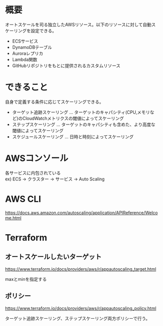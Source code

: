 # 概要
オートスケールを司る独立したAWSリソース。以下のリソースに対して自動スケーリングを設定できる。
- ECSサービス
- DynamoDBテーブル
- Auroraレプリカ
- Lambda関数
- GitHubリポジトリをもとに提供されるカスタムリソース

# できること
自身で定義する条件に応じてスケーリングできる。

- ターゲット追跡スケーリング ... ターゲットのキャパシティ(CPU,メモリなど)のCloudWatchメトリクスの閾値によってスケーリング
- ステップスケーリング ... ターゲットのキャパシティも含めた、より高度な閾値によってスケーリング
- スケジュールスケーリング ... 日時と時刻によってスケーリング
  
# AWSコンソール
各サービスに内包されている  
ex) ECS → クラスター → サービス → Auto Scaling 
 
# AWS CLI
https://docs.aws.amazon.com/autoscaling/application/APIReference/Welcome.html
 
# Terraform
 
## オートスケールしたいターゲット  
https://www.terraform.io/docs/providers/aws/r/appautoscaling_target.html

maxとminを指定する

## ポリシー
https://www.terraform.io/docs/providers/aws/r/appautoscaling_policy.html

ターゲット追跡スケーリング、ステップスケーリング両方ポリシーで行う。
